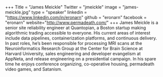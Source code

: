 +++
Title = "James Meickle"
Twitter = "jmeickle"
image = "james-meickle.jpg"
type = "speaker"
linkedin = "https://www.linkedin.com/in/eronarn"
github = "eronarn"
facebook = "eronarn"
website="http://www.permadeath.com/"
+++
James Meickle is a senior site reliability engineer at Quantopian, a Boston startup making algorithmic trading accessible to everyone. His current areas of interest include data pipelines, containerization platforms, and continuous delivery. In past roles, he’s been responsible for processing MRI scans at the Neuroinformatics Research Group at the Center for Brain Science at Harvard University, sales engineering and developer evangelism at AppNeta, and release engineering on a presidential campaign. In his spare time he enjoys conference organizing, co-operative housing, permadeath video games, and Satanism.
